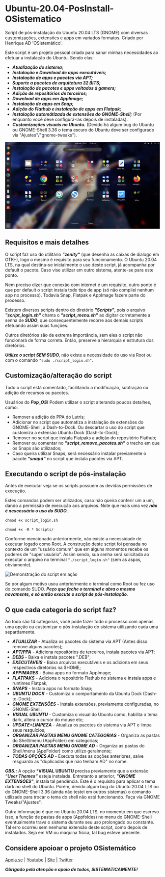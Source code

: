 # Ubuntu-20.04-PosInstall-OSistematico
Script de pós-instalação do Ubuntu 20.04 LTS (GNOME) com diversas customizações, extensões e apps em variados formatos. Criado  por Henrique AD 'OSistemático'.



Este script é um projeto pessoal criado para sanar minhas necessidades ao efetuar a instalação do Ubuntu. Sendo elas:

* ***Atualização do sistema;***
* ***Instalação e Download de apps executáveis;***
* ***Instalação de apps e pacotes via APT;***
* ***Suporte a pacotes de arquitetura 32 BITS;***
* ***Instalação de pacotes e apps voltados à gamers;***
* ***Adição de repositórios de terceiros;***
* ***Download de apps em AppImage;***
* ***Instalação de apps em Snap;***
* ***Adição do Flathub e instalação de apps em Flatpak;***
* ***Instalação automátizada de extensões do GNOME-Shell;*** (Por enquanto você deve configurá-las depois de instaladas).
* ***Customizações visuais no Ubuntu.*** (Devido há algum bug do Ubuntu ou GNOME-Shell 3.36 o tema escuro do Ubuntu deve ser configurado via "Ajustes"/"gnome-tweaks").



![Ubuntu 20.04 LTS com GNOME-Shell personalizado](https://github.com/HenriqueAD7/Ubuntu-20.04-PosInstall-OSistematico/blob/master/Imagens_Apresenta%C3%A7%C3%A3o/imagem_GNOME_Shell.png)



## Requisitos e mais detalhes

O script faz uso do utilitário ***"zenity"*** (que desenha as caixas de dialogo em GTK+), logo o mesmo é requisito para seu funcionamento. O Ubuntu 20.04 LTS, na qual destina-se inicialmente o uso deste script, já acompanha por default o pacote. Caso vise utilizar em outro sistema, atente-se para este ponto.

Nem preciso dizer que conexão com internet é um requisito, outro ponto é que por default o script instala todo tipo de app (só não compilei nenhum app no processo). Todavia Snap, Flatpak e AppImage fazem parte do processo.

Existem diversos scripts dentro do diretório ***"Scripts"***, pois o arquivo ***"script_login.sh"*** chama o ***"script_menu.sh"*** ao digitar corretamente a senha de ***SUDO***, que consequentemente recorre aos demais scripts efetuando assim suas funções.

Outros diretórios são de extrema importância, sem eles o script não funcionará de forma correta. Então, preserve a hierarquia e estrutura dos diretórios.

***Utilize o script SEM SUDO***, não existe a necessidade do uso via Root ou com o comando ```"sudo ./script_login.sh"```. 



## Customização/alteração do script

Todo o script está comentado, facilitando a modificação, subtração ou adição de recursos ou pacotes.

Usuários do ***Pop_OS!*** Podem utilizar o script alterando poucos detalhes, como:
* Remover a adição do PPA do Lutris;
* Adicionar no script que automatiza a instalação de extensões do GNOME-Shell, a Dash-to-Dock. Ou descartar o uso do script que customiza a extensão Ubuntu Dock (Dash-to-Dock);
* Remover no script que instala Flatpaks a adição do repositório Flathub;
* Remover ou comentar no ***"script_remove_pacotes.sh"*** o trecho em que os Snaps são utilizados;
* Caso queira utilizar Snaps, será necessário instalar previamente o pacote ***"snapd"*** no script que instala pacotes via APT.



## Executando o script de pós-instalação

Antes de executar veja se os scripts possuem as devidas permissões de execução. 

Estes comandos podem ser utilizados, caso não queira conferir um a um, dando a permissão de execução aos arquivos. Note que mais uma vez ***não é nescessário o uso do SUDO***.

```
chmod +x script_login.sh
```
```
chmod +x -R * Scripts/
```

Conforme mencionado anteriormente, não existe a necessidade de executar logado como Root. A construção deste script foi pensada no contexto de um "usuário comum" que em alguns momentos recebe os poderes de "super usuário". Assim sendo, sua senha será solicitada ao executar o arquivo no terminal ```"./script_login.sh"``` (sem as aspas, obviamente).

![Demonstração do script em ação](https://github.com/HenriqueAD7/Ubuntu-20.04-PosInstall-OSistematico/blob/master/Imagens_Apresenta%C3%A7%C3%A3o/imagem_apresenta%C3%A7%C3%A3o.gif)

Se por algum motivo usou anteriormente o terminal como Root ou fez uso do comando SUDO. ***Peço que feche o terminal e abra o mesmo novamente, e só então execute o script de pós-instalação***.



## O que cada categoria do script faz?

Ao todo são 14 categorias, você pode fazer todo o processo com apenas uma opção ou customizar o pós-instalação do sistema utilizando cada uma separdamente.

* ***ATUALIZAR***      - Atualiza os pacotes do sistema via APT (Antes disso remove alguns pacotes);
* ***APT/PPA***        - Adiciona repositórios de terceiros, instala pacotes via APT;
* ***DEBS***           - Baixa e instala pacotes ".DEB";
* ***EXECUTÁVEIS***    - Baixa arquivos executáveis e os adiciona em seus respectivos diretórios na $HOME;
* ***APPIMAGES***      - Baixa apps no formato AppImage;
* ***FLATPAKS***       - Adiciona o repositório Flathub no sistema e instala apps e runtimes Flatpak;
* ***SNAPS***          - Instala apps no formato Snap;
* ***UBUNTU DOCK***    - Customiza o comportamento da Ubuntu Dock (Dash-to-Dock);
* ***GNOME EXTENSÕES*** - Instala extensões, previamente configuradas, no GNOME-Shell;
* ***VISUAL UBUNTU*** - Customiza o visual do Ubuntu como, habilita o tema dark, altera o cursor do mouse etc;
* ***UPDATE+LIMPEZA*** - Atualiza os pacotes do sistema via APT e limpa seus resquícios;
* ***ORGANIZAR PASTAS MENU GNOME CATEGORIAS*** - Organiza as pastas do Shell/menu (AppFolder) em categorias;
* ***ORGANIZAR PASTAS MENU GNOME AD*** - Organiza as pastas do Shell/menu (AppFolder) como utilizo geralmente;
* ***TODAS OPÇÕES AD*** - Executa todas as opções anteriores, salve resguardo as "duplicadas que não tenham AD" no nome.

***OBS.:*** A opção ***VISUAL UBUNTU** precisa previamente que a extensão ***"User Themes"*** esteja instalada. Entretanto a anterior, ***"GNOME EXTENSÕES"***, instala tal pendência. Este é o requisito para aplicar o tema dark no shell do Ubuntu. Porém, devido algum bug do Ubuntu 20.04 LTS ou do GNOME-Shell 3.36 (ainda não testei em outros sistemas) o comando utilizado para trocar o tema do shell não está funcionando. Faça via GNOME Tweaks/"Ajustes".

Outra informação é que no Ubuntu 20.04 LTS, no momento em que escrevo isso, a função de pastas de apps (Appfoldes) no menu do GNOME-Shell eventualmente trava o sistema durante seu uso prolongado ou constante. Tal erro ocorreu sem nenhuma extensão deste script, como depois de instalados. Seja em VM ou máquina física, tal bug esteve presente.



## Considere apoioar o projeto OSistemático

[Apoia.se](https://apoia.se/osistematico) |
[Youtube](https://www.youtube.com/OSistematico) |
[Site](http://www.osistematico.com.br/) |
[Twitter](https://twitter.com/henriquead7)

***Obrigado pela atenção e apoio de todos, SISTEMATICAMENTE!***



